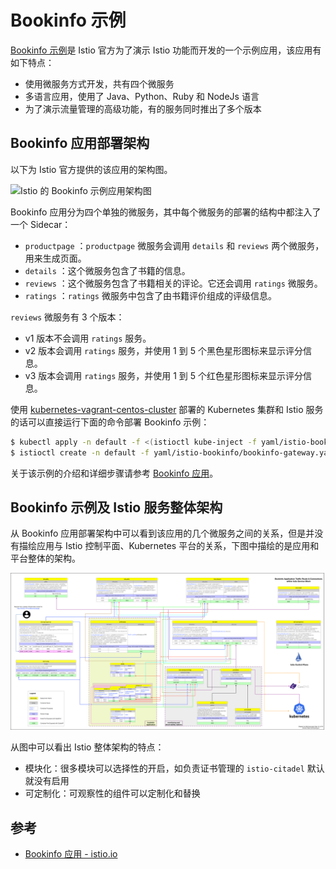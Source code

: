 # Bookinfo 示例

[Bookinfo 示例](https://istio.io/zh/docs/examples/bookinfo/)是 Istio 官方为了演示 Istio 功能而开发的一个示例应用，该应用有如下特点：

- 使用微服务方式开发，共有四个微服务
- 多语言应用，使用了 Java、Python、Ruby 和 NodeJs 语言
- 为了演示流量管理的高级功能，有的服务同时推出了多个版本

## Bookinfo 应用部署架构

以下为 Istio 官方提供的该应用的架构图。

![Istio 的 Bookinfo 示例应用架构图](https://ws1.sinaimg.cn/large/006tNbRwgy1fvlwjd3302j31bo0ro0x5.jpg)



Bookinfo 应用分为四个单独的微服务，其中每个微服务的部署的结构中都注入了一个 Sidecar：

- `productpage` ：`productpage` 微服务会调用 `details` 和 `reviews` 两个微服务，用来生成页面。
- `details` ：这个微服务包含了书籍的信息。
- `reviews` ：这个微服务包含了书籍相关的评论。它还会调用 `ratings` 微服务。
- `ratings` ：`ratings` 微服务中包含了由书籍评价组成的评级信息。

`reviews` 微服务有 3 个版本：

- v1 版本不会调用 `ratings` 服务。
- v2 版本会调用 `ratings` 服务，并使用 1 到 5 个黑色星形图标来显示评分信息。
- v3 版本会调用 `ratings` 服务，并使用 1 到 5 个红色星形图标来显示评分信息。

使用 [kubernetes-vagrant-centos-cluster](https://github.com/rootsongjc/kubernetes-vagrant-centos-cluster) 部署的 Kubernetes 集群和 Istio 服务的话可以直接运行下面的命令部署 Bookinfo 示例：

```bash
$ kubectl apply -n default -f <(istioctl kube-inject -f yaml/istio-bookinfo/bookinfo.yaml)
$ istioctl create -n default -f yaml/istio-bookinfo/bookinfo-gateway.yaml
```

关于该示例的介绍和详细步骤请参考 [Bookinfo 应用](https://istio.io/zh/docs/examples/bookinfo/)。

## Bookinfo 示例及 Istio 服务整体架构

从 Bookinfo 应用部署架构中可以看到该应用的几个微服务之间的关系，但是并没有描绘应用与 Istio 控制平面、Kubernetes 平台的关系，下图中描绘的是应用和平台整体的架构。

![Bookinfo 示例与 Istio 的整体架构图](../images/bookinfo-application-traffic-route-and-connections-within-istio-service-mesh.png)

从图中可以看出 Istio 整体架构的特点：

- 模块化：很多模块可以选择性的开启，如负责证书管理的 `istio-citadel` 默认就没有启用
- 可定制化：可观察性的组件可以定制化和替换

## 参考

- [Bookinfo 应用 - istio.io](https://istio.io/zh/docs/examples/bookinfo/)

